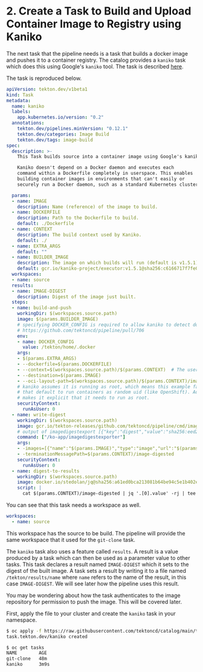 # 2. Create a Task to Build and Upload Container Image to Registry using Kaniko

The next task that the pipeline needs is a task that builds a docker image and pushes it to a container registry. The catalog provides a `kaniko` task which does this using Google's `kaniko` tool. The task is described [here](https://hub.tekton.dev/tekton/task/kaniko).

The task is reproduced below.

```yaml
apiVersion: tekton.dev/v1beta1
kind: Task
metadata:
  name: kaniko
  labels:
    app.kubernetes.io/version: "0.2"
  annotations:
    tekton.dev/pipelines.minVersion: "0.12.1"
    tekton.dev/categories: Image Build
    tekton.dev/tags: image-build
spec:
  description: >-
    This Task builds source into a container image using Google's kaniko tool.

    Kaniko doesn't depend on a Docker daemon and executes each
    command within a Dockerfile completely in userspace. This enables
    building container images in environments that can't easily or
    securely run a Docker daemon, such as a standard Kubernetes cluster.

  params:
  - name: IMAGE
    description: Name (reference) of the image to build.
  - name: DOCKERFILE
    description: Path to the Dockerfile to build.
    default: ./Dockerfile
  - name: CONTEXT
    description: The build context used by Kaniko.
    default: ./
  - name: EXTRA_ARGS
    default: ""
  - name: BUILDER_IMAGE
    description: The image on which builds will run (default is v1.5.1)
    default: gcr.io/kaniko-project/executor:v1.5.1@sha256:c6166717f7fe0b7da44908c986137ecfeab21f31ec3992f6e128fff8a94be8a5
  workspaces:
  - name: source
  results:
  - name: IMAGE-DIGEST
    description: Digest of the image just built.
  steps:
  - name: build-and-push
    workingDir: $(workspaces.source.path)
    image: $(params.BUILDER_IMAGE)
    # specifying DOCKER_CONFIG is required to allow kaniko to detect docker credential
    # https://github.com/tektoncd/pipeline/pull/706
    env:
    - name: DOCKER_CONFIG
      value: /tekton/home/.docker
    args:
    - $(params.EXTRA_ARGS)
    - --dockerfile=$(params.DOCKERFILE)
    - --context=$(workspaces.source.path)/$(params.CONTEXT)  # The user does not need to care the workspace and the source.
    - --destination=$(params.IMAGE)
    - --oci-layout-path=$(workspaces.source.path)/$(params.CONTEXT)/image-digest
    # kaniko assumes it is running as root, which means this example fails on platforms
    # that default to run containers as random uid (like OpenShift). Adding this securityContext
    # makes it explicit that it needs to run as root.
    securityContext:
      runAsUser: 0
  - name: write-digest
    workingDir: $(workspaces.source.path)
    image: gcr.io/tekton-releases/github.com/tektoncd/pipeline/cmd/imagedigestexporter:v0.16.2
    # output of imagedigestexport [{"key":"digest","value":"sha256:eed29..660","resourceRef":{"name":"myrepo/myimage"}}]
    command: ["/ko-app/imagedigestexporter"]
    args:
    - -images=[{"name":"$(params.IMAGE)","type":"image","url":"$(params.IMAGE)","digest":"","OutputImageDir":"$(workspaces.source.path)/$(params.CONTEXT)/image-digest"}]
    - -terminationMessagePath=$(params.CONTEXT)/image-digested
    securityContext:
      runAsUser: 0
  - name: digest-to-results
    workingDir: $(workspaces.source.path)
    image: docker.io/stedolan/jq@sha256:a61ed0bca213081b64be94c5e1b402ea58bc549f457c2682a86704dd55231e09
    script: |
      cat $(params.CONTEXT)/image-digested | jq '.[0].value' -rj | tee /tekton/results/IMAGE-DIGEST
```

You can see that this task needs a workspace as well.

```yaml
workspaces:
  - name: source
```

This workspace has the source to be build. The pipeline will provide the same workspace that it used for the `git-clone` task.

The `kaniko` task also uses a feature called `results`. A result is a value produced by a task which can then be used as a parameter value to other tasks. This task declares a result named `IMAGE-DIGEST` which it sets to the digest of the built image. A task sets a result by writing it to a file named `/tekton/results/name` where `name` refers to the name of the result, in this case `IMAGE-DIGEST`. We will see later how the pipeline uses this result.

You may be wondering about how the task authenticates to the image repository for permission to push the image. This will be covered later.

First, apply the file to your cluster and create the `kaniko` task in your namespace.

```bash
$ oc apply -f https://raw.githubusercontent.com/tektoncd/catalog/main/task/kaniko/0.2/kaniko.yaml
task.tekton.dev/kaniko created

$ oc get tasks
NAME        AGE
git-clone   48m
kaniko      3m9s
```

